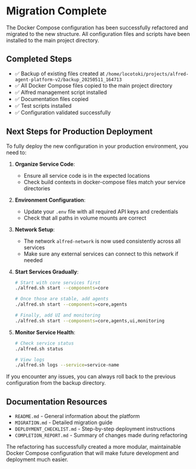 # Migration Complete

The Docker Compose configuration has been successfully refactored and migrated to the new structure. All configuration files and scripts have been installed to the main project directory.

## Completed Steps

- ✅ Backup of existing files created at `/home/locotoki/projects/alfred-agent-platform-v2/backup_20250511_164713`
- ✅ All Docker Compose files copied to the main project directory
- ✅ Alfred management script installed
- ✅ Documentation files copied
- ✅ Test scripts installed
- ✅ Configuration validated successfully

## Next Steps for Production Deployment

To fully deploy the new configuration in your production environment, you need to:

1. **Organize Service Code**:
   - Ensure all service code is in the expected locations
   - Check build contexts in docker-compose files match your service directories

2. **Environment Configuration**:
   - Update your `.env` file with all required API keys and credentials
   - Check that all paths in volume mounts are correct

3. **Network Setup**:
   - The network `alfred-network` is now used consistently across all services
   - Make sure any external services can connect to this network if needed

4. **Start Services Gradually**:
   ```bash
   # Start with core services first
   ./alfred.sh start --components=core
   
   # Once those are stable, add agents
   ./alfred.sh start --components=core,agents
   
   # Finally, add UI and monitoring
   ./alfred.sh start --components=core,agents,ui,monitoring
   ```

5. **Monitor Service Health**:
   ```bash
   # Check service status
   ./alfred.sh status
   
   # View logs
   ./alfred.sh logs --service=service-name
   ```

If you encounter any issues, you can always roll back to the previous configuration from the backup directory.

## Documentation Resources

- `README.md` - General information about the platform
- `MIGRATION.md` - Detailed migration guide
- `DEPLOYMENT_CHECKLIST.md` - Step-by-step deployment instructions
- `COMPLETION_REPORT.md` - Summary of changes made during refactoring

The refactoring has successfully created a more modular, maintainable Docker Compose configuration that will make future development and deployment much easier.